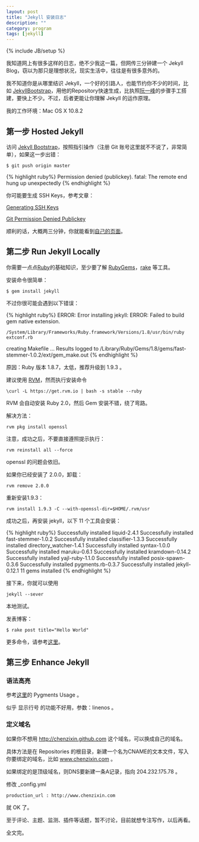 ```yaml
---
layout: post
title: "Jekyll 安装日志"
description: ""
category: program
tags: [jekyll]
---
```

{% include JB/setup %}

我知道网上有很多这样的日志，绝不少我这一篇，但网传三分钟建一个 Jekyll Blog，窃以为那只是理想状况，现实生活中，往往是有很多意外的。

我不知道你是从哪里结识 Jekyll，一个好的引路人，也能节约你不少的时间，比如 [JekyllBootstrap](http://jekyllbootstrap.com/)，用他的Repository快速生成，比执照[阮一峰](http://www.ruanyifeng.com/blog/2012/08/blogging_with_jekyll.html)的步骤手工搭建，要快上不少。不过，后者更能让你理解 Jekyll 的运作原理。

我的工作环境：Mac OS X 10.8.2

## 第一步 Hosted Jekyll


访问 [Jekyll Bootstrap](http://jekyllbootstrap.com/)，按照指引操作（注册 Git 账号这里就不不说了，非常简单），如果这一步出错：

```
$ git push origin master
```
{% highlight ruby%}
Permission denied (publickey).
fatal: The remote end hung up unexpectedly
{% endhighlight %}

你可能要生成 SSH Keys，参考文章：

[Generating SSH Keys](https://help.github.com/articles/generating-ssh-keys)

[Git Permission Denied Publickey](http://www.celticwolf.com/blog/2011/02/08/git-permission-denied-publickey/)

顺利的话，大概两三分钟，你就能看到[自己的页面](http://USERNAME.github.com)。

## 第二步 Run Jekyll Locally

你需要一点点[Ruby](http://www.ruby-lang.org/en/)的基础知识，至少要了解 [RubyGems](http://rubygems.org/)，[rake](http://rubygems.org/gems/rake) 等工具。

安装命令很简单：

```
$ gem install jekyll
```

不过你很可能会遇到以下错误：

{% highlight ruby%}
ERROR:  Error installing jekyll:
	ERROR: Failed to build gem native extension.

    /System/Library/Frameworks/Ruby.framework/Versions/1.8/usr/bin/ruby extconf.rb
creating Makefile
...
Results logged to /Library/Ruby/Gems/1.8/gems/fast-stemmer-1.0.2/ext/gem_make.out
{% endhighlight %}

原因：Ruby 版本 1.8.7，太低，推荐升级到 1.9.3 。

建议使用 [RVM](https://rvm.io/)，然而执行安装命令

```
\curl -L https://get.rvm.io | bash -s stable --ruby
```

RVM 会自动安装 Ruby 2.0，然后 Gem 安装不错，绕了弯路。

解决方法：

```
rvm pkg install openssl
```

注意，成功之后，不要直接遵照提示执行：

```
rvm reinstall all --force
```

openssl 的问题会依旧。

如果你已经安装了 2.0.0，卸载：

```
rvm remove 2.0.0
```

重新安装1.9.3：

```
rvm install 1.9.3 -C --with-openssl-dir=$HOME/.rvm/usr
```

成功之后，再安装 jekyll，以下 11 个工具会安装：

{% highlight ruby%}
Successfully installed liquid-2.4.1
Successfully installed fast-stemmer-1.0.2
Successfully installed classifier-1.3.3
Successfully installed directory_watcher-1.4.1
Successfully installed syntax-1.0.0
Successfully installed maruku-0.6.1
Successfully installed kramdown-0.14.2
Successfully installed yajl-ruby-1.1.0
Successfully installed posix-spawn-0.3.6
Successfully installed pygments.rb-0.3.7
Successfully installed jekyll-0.12.1
11 gems installed
{% endhighlight %}

接下来，你就可以使用

```
jekyll --sever
```

本地测试。

发表博客：

```
$ rake post title="Hello World"
```

更多命令，请参考[这里](http://jekyllbootstrap.com/usage/jekyll-quick-start.html)。

## 第三步 Enhance Jekyll


### 语法高亮

参考[这里](https://github.com/mojombo/jekyll/wiki/Install)的 Pygments Usage 。

似乎 显示行号 的功能不好用，参数：linenos 。

### 定义域名

如果你不想用 http://chenzixin.github.com 这个域名，可以换成自己的域名。

具体方法是在 Repositories 的根目录，新建一个名为CNAME的文本文件，写入你要绑定的域名，比如 www.chenzixin.com 。

如果绑定的是顶级域名，则DNS要新建一条A记录，指向 204.232.175.78 。

修改 _config.yml

```
production_url : http://www.chenzixin.com
```

就 OK 了。

至于评论、主题、监测、插件等话题，暂不讨论，目前就想专注写作，以后再看。

全文完。






